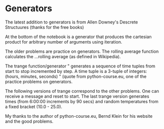 # Generators

  The latest addition to generators is from Allen Downey's Descrete Structuures (thanks for the free books) 
  
  At the bottom of the notebook is a generator that produces the 
  cartesian product for arbitrary number of arguments using iteration.

  
  
  
  The older problems are practice on generators.  The rolling average function calculates the ...rolling average (as defined in Wikipedia).
  
  The trange function/generator " generates a sequence of time tuples from start to stop incremented by step. A time tuple is a 3-tuple of integers: (hours, minutes, seconds) " (quote from python-course.eu, one of the practice problems on generators.
  
  The following versions of trange correspond to the other problems. One can receive a message and reset to start.
  The last trange version generates times (from 6:00:00  increments by 90 secs) and random temperatures from a fixed bracket (10.0 - 25.0).
  
  
  
  My thanks to the author of python-course.eu, Bernd Klein for his website and the good problems.
  
  
